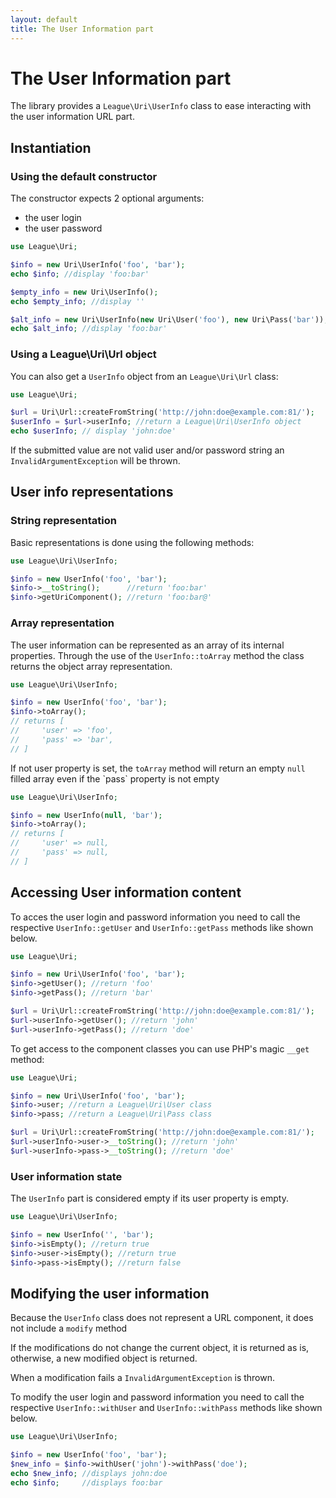 ```yaml
---
layout: default
title: The User Information part
---
```


# The User Information part

The library provides a `League\Uri\UserInfo` class to ease interacting with the user information URL part.

## Instantiation

### Using the default constructor

The constructor expects 2 optional arguments:

- the user login
- the user password

~~~php
use League\Uri;

$info = new Uri\UserInfo('foo', 'bar');
echo $info; //display 'foo:bar'

$empty_info = new Uri\UserInfo();
echo $empty_info; //display ''

$alt_info = new Uri\UserInfo(new Uri\User('foo'), new Uri\Pass('bar'));
echo $alt_info; //display 'foo:bar'
~~~

### Using a League\Uri\Url object

You can also get a `UserInfo` object from an `League\Uri\Url` class:

~~~php
use League\Uri;

$url = Uri\Url::createFromString('http://john:doe@example.com:81/');
$userInfo = $url->userInfo; //return a League\Uri\UserInfo object
echo $userInfo; // display 'john:doe'
~~~

<p class="message-warning">If the submitted value are not valid user and/or password string an <code>InvalidArgumentException</code> will be thrown.</p>

## User info representations

### String representation

Basic representations is done using the following methods:

~~~php
use League\Uri\UserInfo;

$info = new UserInfo('foo', 'bar');
$info->__toString();      //return 'foo:bar'
$info->getUriComponent(); //return 'foo:bar@'
~~~

### Array representation

The user information can be represented as an array of its internal properties. Through the use of the `UserInfo::toArray` method the class returns the object array representation.

~~~php
use League\Uri\UserInfo;

$info = new UserInfo('foo', 'bar');
$info->toArray();
// returns [
//     'user' => 'foo',
//     'pass' => 'bar',
// ]
~~~

<p class="message-notice">If not user property is set, the <code>toArray</code> method will return an empty <code>null</code> filled array even if the `pass` property is not empty</p>

~~~php
use League\Uri\UserInfo;

$info = new UserInfo(null, 'bar');
$info->toArray();
// returns [
//     'user' => null,
//     'pass' => null,
// ]
~~~

## Accessing User information content

To acces the user login and password information you need to call the respective `UserInfo::getUser` and `UserInfo::getPass` methods like shown below.

~~~php
use League\Uri;

$info = new Uri\UserInfo('foo', 'bar');
$info->getUser(); //return 'foo'
$info->getPass(); //return 'bar'

$url = Uri\Url::createFromString('http://john:doe@example.com:81/');
$url->userInfo->getUser(); //return 'john'
$url->userInfo->getPass(); //return 'doe'
~~~

To get access to the component classes you can use PHP's magic `__get` method:

~~~php
use League\Uri;

$info = new Uri\UserInfo('foo', 'bar');
$info->user; //return a League\Uri\User class
$info->pass; //return a League\Uri\Pass class

$url = Uri\Url::createFromString('http://john:doe@example.com:81/');
$url->userInfo->user->__toString(); //return 'john'
$url->userInfo->pass->__toString(); //return 'doe'
~~~

### User information state

The `UserInfo` part is considered empty if its user property is empty.

~~~php
use League\Uri\UserInfo;

$info = new UserInfo('', 'bar');
$info->isEmpty(); //return true
$info->user->isEmpty(); //return true
$info->pass->isEmpty(); //return false
~~~

## Modifying the user information

<p class="message-notice">Because the <code>UserInfo</code> class does not represent a URL component, it does not include a <code>modify</code> method</p>

<p class="message-notice">If the modifications do not change the current object, it is returned as is, otherwise, a new modified object is returned.</p>

<p class="message-warning">When a modification fails a <code>InvalidArgumentException</code> is thrown.</p>

To modify the user login and password information you need to call the respective `UserInfo::withUser` and `UserInfo::withPass` methods like shown below.

~~~php
use League\Uri\UserInfo;

$info = new UserInfo('foo', 'bar');
$new_info = $info->withUser('john')->withPass('doe');
echo $new_info; //displays john:doe
echo $info;     //displays foo:bar
~~~
